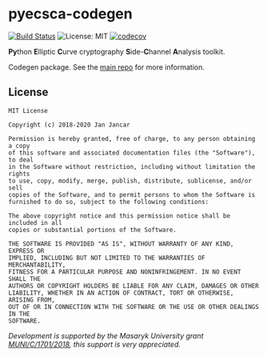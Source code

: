 # pyecsca-codegen

[![Build Status](https://travis-ci.com/J08nY/pyecsca-codegen.svg?branch=master)](https://travis-ci.com/J08nY/pyecsca-codegen) ![License: MIT](https://img.shields.io/github/license/J08nY/pyecsca.svg) [![codecov](https://codecov.io/gh/J08nY/pyecsca-codegen/branch/master/graph/badge.svg)](https://codecov.io/gh/J08nY/pyecsca-codegen)

**Py**thon **E**lliptic **C**urve cryptography **S**ide-**C**hannel **A**nalysis toolkit.

Codegen package. See the [main repo](https://github.com/J08nY/pyecsca) for more information.

## License

    MIT License

    Copyright (c) 2018-2020 Jan Jancar
    
    Permission is hereby granted, free of charge, to any person obtaining a copy
    of this software and associated documentation files (the "Software"), to deal
    in the Software without restriction, including without limitation the rights
    to use, copy, modify, merge, publish, distribute, sublicense, and/or sell
    copies of the Software, and to permit persons to whom the Software is
    furnished to do so, subject to the following conditions:
    
    The above copyright notice and this permission notice shall be included in all
    copies or substantial portions of the Software.
    
    THE SOFTWARE IS PROVIDED "AS IS", WITHOUT WARRANTY OF ANY KIND, EXPRESS OR
    IMPLIED, INCLUDING BUT NOT LIMITED TO THE WARRANTIES OF MERCHANTABILITY,
    FITNESS FOR A PARTICULAR PURPOSE AND NONINFRINGEMENT. IN NO EVENT SHALL THE
    AUTHORS OR COPYRIGHT HOLDERS BE LIABLE FOR ANY CLAIM, DAMAGES OR OTHER
    LIABILITY, WHETHER IN AN ACTION OF CONTRACT, TORT OR OTHERWISE, ARISING FROM,
    OUT OF OR IN CONNECTION WITH THE SOFTWARE OR THE USE OR OTHER DEALINGS IN THE
    SOFTWARE.
    

*Development is supported by the Masaryk University grant [MUNI/C/1701/2018](https://www.muni.cz/en/research/projects/46834),
this support is very appreciated.*